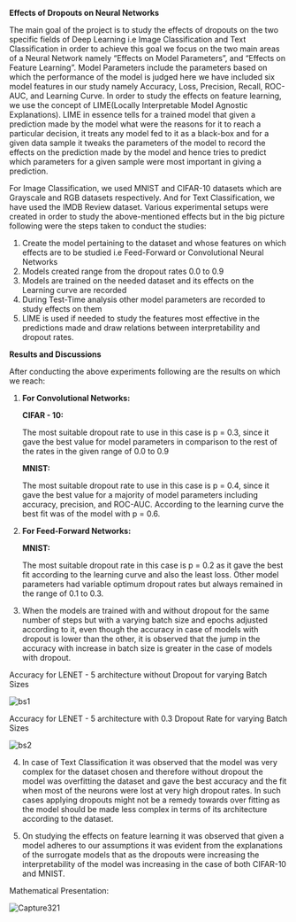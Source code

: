 **Effects of Dropouts on Neural Networks**

The main goal of the project is to study the effects of dropouts on the two specific fields of Deep Learning i.e Image Classification and Text Classification in order to achieve this goal we focus on the two main areas of a Neural Network namely “Effects on Model Parameters”, and “Effects on Feature Learning”. Model Parameters include the parameters based on which the performance of the model is judged here we have included six model features in our study namely Accuracy, Loss, Precision, Recall, ROC-AUC, and Learning Curve. 	In order to study the effects on feature learning, we use the concept of LIME(Locally Interpretable Model Agnostic Explanations). LIME in essence tells for a trained model that given a prediction made by the model what were the reasons for it to reach a particular decision, it treats any model fed to it as a black-box and for a given data sample it tweaks the parameters of the model to record the effects on the prediction made by the model and hence tries to predict which parameters for a given sample were most important in giving a prediction. 

For Image Classification, we used MNIST and CIFAR-10 datasets which are Grayscale and RGB datasets respectively. And for Text Classification, we have used the IMDB Review dataset. Various experimental setups were created in order to study the above-mentioned effects but in the big picture following were the steps taken to conduct the studies:

   1. Create the model pertaining to the dataset and whose features on which effects are to be studied i.e Feed-Forward or Convolutional Neural Networks
   2. Models created range from the dropout rates 0.0 to 0.9
   3. Models are trained on the needed dataset and its effects on the Learning curve are recorded
   4. During Test-Time analysis other model parameters are recorded to study effects on them
   5. LIME is used if needed to study the features most effective in the predictions made and draw relations between interpretability and dropout rates.

**Results and Discussions**
      
After conducting the above experiments following are the results on which we reach:

1. **For Convolutional Networks:**	

   **CIFAR - 10:** 

   The most suitable dropout rate to use in this case is p = 0.3, since it gave the best    value for model parameters in comparison to the rest of the rates in the given range of 0.0 to 0.9
	
   **MNIST:** 

   The most suitable dropout rate to use in this case is p = 0.4, since it gave the best value for a majority of model parameters including accuracy, precision, and ROC-AUC. According to the learning curve the best fit was of the model with p = 0.6.

2. **For Feed-Forward Networks:**

   **MNIST:** 
   
   The most suitable dropout rate in this case is p = 0.2 as it gave the best fit according to the learning curve and also the least loss. Other model parameters had variable optimum dropout rates but always remained in the range of 0.1 to 0.3.

3. When the models are trained with and without dropout for the same number of steps but with a varying batch size and epochs adjusted according to it, even though the accuracy in case of models with dropout is lower than the other, it is observed that the jump in the accuracy with increase in batch size is greater in the case of models with dropout.

Accuracy for LENET - 5 architecture without Dropout for varying Batch Sizes

![bs1](https://user-images.githubusercontent.com/48019495/116078450-3ea11400-a6b4-11eb-9c60-c82334ca4dce.png)

Accuracy for LENET - 5 architecture with 0.3 Dropout Rate for varying Batch Sizes

![bs2](https://user-images.githubusercontent.com/48019495/116078470-4660b880-a6b4-11eb-9463-ee9ad6ff3b61.png)


4. In case of Text Classification it was observed that the model was very complex for the dataset chosen and therefore without dropout the model was overfitting the dataset and gave the best accuracy and the fit when most of the neurons were lost at very high dropout rates. In such cases applying dropouts might not be a remedy towards over fitting as the model should be made less complex in terms of its architecture according to the dataset.

5. On studying the effects on feature learning it was observed that given a model adheres to our assumptions it was evident from the explanations of the surrogate models that as the dropouts were increasing the interpretability of the model was increasing in the case of both CIFAR-10 and MNIST.

  Mathematical Presentation: 
  
 ![Capture321](https://user-images.githubusercontent.com/48019495/116080118-4cf02f80-a6b6-11eb-8722-2facf53a7f67.PNG)



